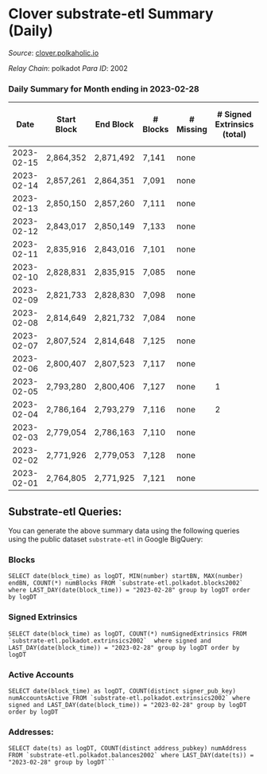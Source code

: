 # Clover substrate-etl Summary (Daily)

_Source_: [clover.polkaholic.io](https://clover.polkaholic.io)

*Relay Chain*: polkadot
*Para ID*: 2002



### Daily Summary for Month ending in 2023-02-28


| Date | Start Block | End Block | # Blocks | # Missing | # Signed Extrinsics (total) | # Active Accounts | # Addresses with Balances | # Events | # Transfers | # XCM Transfers In | # XCM Transfers Out |
| ---- | ----------- | --------- | -------- | --------- | --------------------------- | ----------------- | ------------------------- | -------- | ----------- | ------------------ | ------------------- |
| 2023-02-15 | 2,864,352 | 2,871,492 | 7,141 | none  |  |  |  | 15,933 | 16 ($2,298.82) |   |   |
| 2023-02-14 | 2,857,261 | 2,864,351 | 7,091 | none  |  |  |  | 15,971 | 14 ($1,885.08) |   |   |
| 2023-02-13 | 2,850,150 | 2,857,260 | 7,111 | none  |  |  |  | 16,706 | 26 ($957.21) |   |   |
| 2023-02-12 | 2,843,017 | 2,850,149 | 7,133 | none  |  |  | 4,085 | 15,889 | 15 ($3,301.77) |   |   |
| 2023-02-11 | 2,835,916 | 2,843,016 | 7,101 | none  |  |  | 4,084 | 15,583 | 15 ($3,062.63) |   |   |
| 2023-02-10 | 2,828,831 | 2,835,915 | 7,085 | none  |  |  | 4,081 | 15,899 | 15 ($281.06) |   |   |
| 2023-02-09 | 2,821,733 | 2,828,830 | 7,098 | none  |  |  | 4,080 | 16,721 | 15 ($5,763.52) |   |   |
| 2023-02-08 | 2,814,649 | 2,821,732 | 7,084 | none  |  |  | 4,080 | 16,071 | 30 ($1,255.09) |   |   |
| 2023-02-07 | 2,807,524 | 2,814,648 | 7,125 | none  |  |  | 4,077 | 16,005 | 16 ($5,958.95) |   |   |
| 2023-02-06 | 2,800,407 | 2,807,523 | 7,117 | none  |  |  | 4,077 | 16,087 | 58 ($5,799.18) |   |   |
| 2023-02-05 | 2,793,280 | 2,800,406 | 7,127 | none  | 1 | 1 | 4,074 | 15,982 | 16 ($2,783.32) |   |   |
| 2023-02-04 | 2,786,164 | 2,793,279 | 7,116 | none  | 2 | 1 | 4,071 | 15,775 | 17 ($5,770.10) |   |   |
| 2023-02-03 | 2,779,054 | 2,786,163 | 7,110 | none  |  |  | 4,069 | 16,269 | 22 ($8,328.86) |   |   |
| 2023-02-02 | 2,771,926 | 2,779,053 | 7,128 | none  |  |  | 4,065 | 16,376 | 20 ($4,670.41) |   |   |
| 2023-02-01 | 2,764,805 | 2,771,925 | 7,121 | none  |  |  | 4,064 | 15,993 | 10 ($262.65) |   |   |

## Substrate-etl Queries:
You can generate the above summary data using the following queries using the public dataset `substrate-etl` in Google BigQuery:


### Blocks
```
SELECT date(block_time) as logDT, MIN(number) startBN, MAX(number) endBN, COUNT(*) numBlocks FROM `substrate-etl.polkadot.blocks2002`  where LAST_DAY(date(block_time)) = "2023-02-28" group by logDT order by logDT
```


### Signed Extrinsics
```
SELECT date(block_time) as logDT, COUNT(*) numSignedExtrinsics FROM `substrate-etl.polkadot.extrinsics2002`  where signed and LAST_DAY(date(block_time)) = "2023-02-28" group by logDT order by logDT
```


### Active Accounts
```
SELECT date(block_time) as logDT, COUNT(distinct signer_pub_key) numAccountsActive FROM `substrate-etl.polkadot.extrinsics2002` where signed and LAST_DAY(date(block_time)) = "2023-02-28" group by logDT order by logDT
```


### Addresses:
```
SELECT date(ts) as logDT, COUNT(distinct address_pubkey) numAddress FROM `substrate-etl.polkadot.balances2002` where LAST_DAY(date(ts)) = "2023-02-28" group by logDT```

